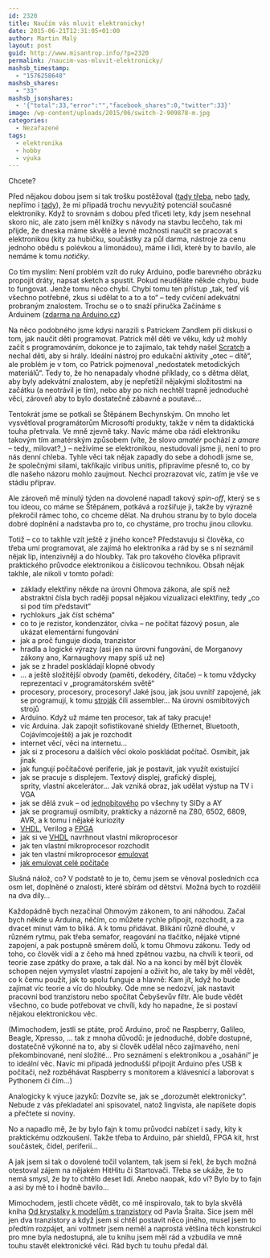 ```yaml
---
id: 2320
title: Naučím vás mluvit elektronicky!
date: 2015-06-21T12:31:05+01:00
author: Martin Malý
layout: post
guid: http://www.misantrop.info/?p=2320
permalink: /naucim-vas-mluvit-elektronicky/
mashsb_timestamp:
  - "1576258648"
mashsb_shares:
  - "33"
mashsb_jsonshares:
  - '{"total":33,"error":"","facebook_shares":0,"twitter":33}'
image: /wp-content/uploads/2015/06/switch-2-909878-m.jpg
categories:
  - Nezařazené
tags:
  - elektronika
  - hobby
  - výuka
---
```

Chcete?

<!--more-->

Před nějakou dobou jsem si tak trošku postěžoval ([tady třeba](http://kcc.misantrop.info/2015/05/15/literatura/), nebo [tady](http://kcc.misantrop.info/2015/05/22/didaktika/), nepřímo i [tady](http://kcc.misantrop.info/2015/05/21/jednoduche/)), že mi připadá trochu nevyužitý potenciál současné elektroniky. Když to srovnám s dobou před třiceti lety, kdy jsem nesehnal skoro nic, ale zato jsem měl knížky s návody na stavbu lecčeho, tak mi přijde, že dneska máme skvělé a levné možnosti naučit se pracovat s elektronikou (kity za hubičku, součástky za půl darma, nástroje za cenu jednoho obědu s polévkou a limonádou), máme i lidi, které by to bavilo, ale nemáme k tomu _notičky_.

Co tím myslím: Není problém vzít do ruky Arduino, podle barevného obrázku propojit dráty, napsat sketch a spustit. Pokud neuděláte někde chybu, bude to fungovat. Jenže tomu něco chybí. Chybí tomu ten přístup &#8222;tak, teď víš všechno potřebné, zkus si udělat to a to a to&#8220; &#8211; tedy cvičení adekvátní probraným znalostem. Trochu se o to snaží příručka Začínáme s Arduinem ([zdarma na Arduino.cz](http://arduino.cz/))

Na něco podobného jsme kdysi narazili s Patrickem Zandlem při diskusi o tom, jak naučit děti programovat. Patrick měl děti ve věku, kdy už mohly začít s programováním, dokonce je to zajímalo, tak tehdy našel [Scratch](https://scratch.mit.edu/) a nechal děti, aby si hrály. Ideální nástroj pro edukační aktivity &#8222;otec &#8211; dítě&#8220;, ale problém je v tom, co Patrick pojmenoval &#8222;nedostatek metodických materiálů&#8220;. Tedy to, že ho nenapadaly vhodné příklady, co s dětma dělat, aby byly adekvátní znalostem, aby je nepřetížil nějakými složitostmi na začátku (a neotrávil je tím), nebo aby po nich nechtěl trapně jednoduché věci, zároveň aby to bylo dostatečně zábavné a poutavé&#8230;

Tentokrát jsme se potkali se Štěpánem Bechynským. On mnoho let vysvětloval programátorům Microsoftí produkty, takže v něm ta didaktická touha přetrvala. Ve mně zjevně taky. Navíc máme oba rádi elektroniku takovým tím amatérským způsobem (víte, že slovo _amatér_ pochází z _amare &#8211;_ tedy_ milovat?_) &#8211; neživíme se elektronikou, nestudovali jsme ji, není to pro nás denní chleba. Tyhle věci tak nějak zapadly do sebe a dohodli jsme se, že společnými silami, takříkajíc viribus unitis, připravíme přesně to, co by dle našeho názoru mohlo zaujmout. Nechci prozrazovat víc, zatím je vše ve stádiu příprav.

Ale zároveň mě minulý týden na dovolené napadl takový _spin-off_, který se s tou ideou, co máme se Štěpánem, potkává a rozšiřuje ji, takže by výrazně překročil rámec toho, co chceme dělat. Na druhou stranu by to bylo docela dobré doplnění a nadstavba pro to, co chystáme, pro trochu jinou cílovku.

Totiž &#8211; co to takhle vzít ještě z jiného konce? Představuju si člověka, co třeba umí programovat, ale zajímá ho elektronika a rád by se s ní seznámil nějak líp, intenzivněji a do hloubky. Tak pro takového člověka připravit praktického průvodce elektronikou a číslicovou technikou. Obsah nějak takhle, ale nikoli v tomto pořadí:

  * základy elektřiny někde na úrovni Ohmova zákona, ale spíš než abstraktní čísla bych raději popsal nějakou vizualizaci elektřiny, tedy &#8222;co si pod tím představit&#8220;
  * rychlokurs &#8222;jak číst schéma&#8220;
  * co to je rezistor, kondenzátor, cívka &#8211; ne počítat fázový posun, ale ukázat elementární fungování
  * jak a proč funguje dioda, tranzistor
  * hradla a logické výrazy (asi jen na úrovni fungování, de Morganovy zákony ano, Karnaughovy mapy spíš už ne)
  * jak se z hradel poskládají klopné obvody
  * &#8230; a ještě složitější obvody (paměti, dekodéry, čítače) &#8211; k tomu vždycky reprezentaci v &#8222;programátorském světě&#8220;
  * procesory, procesory, procesory! Jaké jsou, jak jsou uvnitř zapojené, jak se programují, k tomu [stroják](http://strojak.cz) čili assembler&#8230; Na úrovni osmibitových strojů
  * Arduino. Když už máme ten procesor, tak ať taky pracuje!
  * víc Arduina. Jak zapojit sofistikované shieldy (Ethernet, Bluetooth, Cojávímcoještě) a jak je rozchodit
  * internet věcí, věci na internetu&#8230;
  * jak si z procesoru a dalších věcí okolo poskládat počítač. Osmibit, jak jinak
  * jak fungují počítačové periferie, jak je postavit, jak využít existující
  * jak se pracuje s displejem. Textový displej, grafický displej, sprity, vlastní akcelerátor&#8230; Jak vzniká obraz, jak udělat výstup na TV i VGA
  * jak se dělá zvuk &#8211; od [jednobitového](http://retrocip.cz/symfonie-na-jednom-bitu/) po všechny ty SIDy a AY
  * jak se programují osmibity, prakticky a názorně na Z80, 6502, 6809, AVR, a k tomu i nějaké kuriozity
  * [VHDL](http://vhdl.cz), Verilog a [FPGA](http://fpga.cz)
  * jak si ve [VHDL](http://vhdl.cz) navrhnout vlastní mikroprocesor
  * jak ten vlastní mikroprocesor rozchodit
  * jak ten vlastní mikroprocesor [emulovat](http://webscript.cz/emulujeme-osmibit-javascriptem/)
  * [jak emulovat celé počítače](http://webscript.cz/emulujeme-osmibit-javascriptem-dil-druhy/)

Slušná nálož, co? V podstatě to je to, čemu jsem se věnoval posledních cca osm let, doplněné o znalosti, které sbírám od dětství. Možná bych to rozdělil na dva díly&#8230;

Každopádně bych nezačínal Ohmovým zákonem, to ani náhodou. Začal bych někde u Arduina, něčím, co můžete rychle připojit, rozchodit, a za dvacet minut vám to bliká. A k tomu přidávat. Blikání různě dlouhé, v různém rytmu, pak třeba semafor, reagování na tlačítko, nějaké vtipné zapojení, a pak postupně směrem dolů, k tomu Ohmovu zákonu. Tedy od toho, co člověk vidí a z čeho má hned zpětnou vazbu, na chvíli k teorii, od teorie zase zpátky do praxe, a tak dál. No a na konci by měl být člověk schopen nejen vymyslet vlastní zapojení a oživit ho, ale taky by měl vědět, co k čemu použít, jak to spolu funguje a hlavně: Kam jít, když ho bude zajímat víc teorie a víc do hloubky. Ode mne se nedozví, jak nastavit pracovní bod tranzistoru nebo spočítat Čebyševův filtr. Ale bude vědět všechno, co bude potřebovat ve chvíli, kdy ho napadne, že si postaví nějakou elektronickou věc.

(Mimochodem, jestli se ptáte, proč Arduino, proč ne Raspberry, Galileo, Beagle, Xpresso, &#8230; tak z mnoha důvodů: je jednoduché, dobře dostupné, dostatečně výkonné na to, aby si člověk udělal něco zajímavého, není překombinované, není složité&#8230; Pro seznámení s elektronikou a &#8222;osahání&#8220; je to ideální věc. Navíc mi připadá jednodušší připojit Arduino přes USB k počítači, než rozběhávat Raspberry s monitorem a klávesnicí a laborovat s Pythonem či čím&#8230;)

Analogicky k výuce jazyků: Dozvíte se, jak se &#8222;dorozumět elektronicky&#8220;. Nebude z vás překladatel ani spisovatel, natož lingvista, ale napíšete dopis a přečtete si noviny.

No a napadlo mě, že by bylo fajn k tomu průvodci nabízet i sady, kity k praktickému odzkoušení. Takže třeba to Arduino, pár shieldů, FPGA kit, hrst součástek, čidel, periferií&#8230;

A jak jsem si tak o dovolené točil volantem, tak jsem si řekl, že bych možná otestoval zájem na nějakém HitHitu či Startovači. Třeba se ukáže, že to nemá smysl, že by to chtělo deset lidí. Anebo naopak, kdo ví? Bylo by to fajn a asi by mě to i hodně bavilo&#8230;

Mimochodem, jestli chcete vědět, co mě inspirovalo, tak to byla skvělá kniha [Od krystalky k modelům s tranzistory](https://www.facebook.com/pages/Pavel-%C5%A0rait-Od-krystalky-k-model%C5%AFm-s-tranzistory/281815758886) od Pavla Šraita. Sice jsem měl jen dva tranzistory a když jsem si chtěl postavit něco jiného, musel jsem to předtím rozpájet, ani voltmetr jsem neměl a naprostá většina těch konstrukcí pro mne byla nedostupná, ale tu knihu jsem měl rád a vzbudila ve mně touhu stavět elektronické věci. Rád bych tu touhu předal dál.